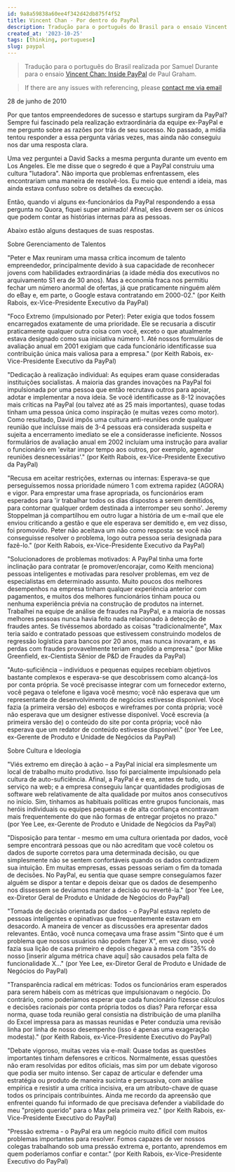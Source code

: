 ```yaml
---
id: 9a8a59838a60ee4f342d42db875f4f52
title: Vincent Chan - Por dentro do PayPal
description: Tradução para o português do Brasil para o ensaio Vincent Chan - Inside PayPal de Paul Graham.
created_at: '2023-10-25'
tags: [thinking, portuguese]
slug: paypal
---
```


> Tradução para o português do Brasil realizada por Samuel Durante para o ensaio [Vincent Chan: Inside PayPal](http://www.paulgraham.com/paypal.html) de Paul Graham.

> If there are any issues with referencing, please [contact me via email](mailto:samueldurante.h@gmail.com)

28 de junho de 2010

Por que tantos empreendedores de sucesso e startups surgiram da PayPal? Sempre fui fascinado pela realização extraordinária da equipe ex-PayPal e me pergunto sobre as razões por trás de seu sucesso. No passado, a mídia tentou responder a essa pergunta várias vezes, mas ainda não conseguiu nos dar uma resposta clara.

Uma vez perguntei a David Sacks a mesma pergunta durante um evento em Los Angeles. Ele me disse que o segredo é que a PayPal construiu uma cultura "lutadora". Não importa que problemas enfrentassem, eles encontrariam uma maneira de resolvê-los. Eu meio que entendi a ideia, mas ainda estava confuso sobre os detalhes da execução.

Então, quando vi alguns ex-funcionários da PayPal respondendo a essa pergunta no Quora, fiquei super animado! Afinal, eles devem ser os únicos que podem contar as histórias internas para as pessoas.

Abaixo estão alguns destaques de suas respostas.

Sobre Gerenciamento de Talentos

"Peter e Max reuniram uma massa crítica incomum de talento empreendedor, principalmente devido à sua capacidade de reconhecer jovens com habilidades extraordinárias (a idade média dos executivos no arquivamento S1 era de 30 anos). Mas a economia fraca nos permitiu fechar um número anormal de ofertas, já que praticamente ninguém além do eBay e, em parte, o Google estava contratando em 2000-02." (por Keith Rabois, ex-Vice-Presidente Executivo da PayPal)

"Foco Extremo (impulsionado por Peter): Peter exigia que todos fossem encarregados exatamente de uma prioridade. Ele se recusaria a discutir praticamente qualquer outra coisa com você, exceto o que atualmente estava designado como sua iniciativa número 1. Até nossos formulários de avaliação anual em 2001 exigiam que cada funcionário identificasse sua contribuição única mais valiosa para a empresa." (por Keith Rabois, ex-Vice-Presidente Executivo da PayPal)

"Dedicação à realização individual: As equipes eram quase consideradas instituições socialistas. A maioria das grandes inovações na PayPal foi impulsionada por uma pessoa que então recrutava outros para apoiar, adotar e implementar a nova ideia. Se você identificasse as 8-12 inovações mais críticas na PayPal (ou talvez até as 25 mais importantes), quase todas tinham uma pessoa única como inspiração (e muitas vezes como motor). Como resultado, David impôs uma cultura anti-reuniões onde qualquer reunião que incluísse mais de 3-4 pessoas era considerada suspeita e sujeita a encerramento imediato se ele a considerasse ineficiente. Nossos formulários de avaliação anual em 2002 incluíam uma instrução para avaliar o funcionário em 'evitar impor tempo aos outros, por exemplo, agendar reuniões desnecessárias'." (por Keith Rabois, ex-Vice-Presidente Executivo da PayPal)

"Recusa em aceitar restrições, externas ou internas: Esperava-se que perseguíssemos nossa prioridade número 1 com extrema rapidez (AGORA) e vigor. Para emprestar uma frase apropriada, os funcionários eram esperados para 'ir trabalhar todos os dias dispostos a serem demitidos, para contornar qualquer ordem destinada a interromper seu sonho'. Jeremy Stoppelman já compartilhou em outro lugar a história de um e-mail que ele enviou criticando a gestão e que ele esperava ser demitido e, em vez disso, foi promovido. Peter não aceitava um não como resposta: se você não conseguisse resolver o problema, logo outra pessoa seria designada para fazê-lo." (por Keith Rabois, ex-Vice-Presidente Executivo da PayPal)

"Solucionadores de problemas motivados: A PayPal tinha uma forte inclinação para contratar (e promover/encorajar, como Keith menciona) pessoas inteligentes e motivadas para resolver problemas, em vez de especialistas em determinado assunto. Muito poucos dos melhores desempenhos na empresa tinham qualquer experiência anterior com pagamentos, e muitos dos melhores funcionários tinham pouca ou nenhuma experiência prévia na construção de produtos na internet. Trabalhei na equipe de análise de fraudes na PayPal, e a maioria de nossas melhores pessoas nunca havia feito nada relacionado à detecção de fraudes antes. Se tivéssemos abordado as coisas "tradicionalmente", Max teria saído e contratado pessoas que estivessem construindo modelos de regressão logística para bancos por 20 anos, mas nunca inovaram, e as perdas com fraudes provavelmente teriam engolido a empresa." (por Mike Greenfield, ex-Cientista Sênior de P&D de Fraudes da PayPal)

"Auto-suficiência – indivíduos e pequenas equipes recebiam objetivos bastante complexos e esperava-se que descobrissem como alcançá-los por conta própria. Se você precisasse integrar com um fornecedor externo, você pegava o telefone e ligava você mesmo; você não esperava que um representante de desenvolvimento de negócios estivesse disponível. Você fazia (a primeira versão de) esboços e wireframes por conta própria; você não esperava que um designer estivesse disponível. Você escrevia (a primeira versão de) o conteúdo do site por conta própria; você não esperava que um redator de conteúdo estivesse disponível." (por Yee Lee, ex-Gerente de Produto e Unidade de Negócios da PayPal)

Sobre Cultura e Ideologia

"Viés extremo em direção à ação – a PayPal inicial era simplesmente um local de trabalho muito produtivo. Isso foi parcialmente impulsionado pela cultura de auto-suficiência. Afinal, a PayPal é e era, antes de tudo, um serviço na web; e a empresa conseguiu lançar quantidades prodigiosas de software web relativamente de alta qualidade por muitos anos consecutivos no início. Sim, tínhamos as habituais políticas entre grupos funcionais, mas heróis individuais ou equipes pequenas e de alta confiança encontravam mais frequentemente do que não formas de entregar projetos no prazo." (por Yee Lee, ex-Gerente de Produto e Unidade de Negócios da PayPal)

"Disposição para tentar - mesmo em uma cultura orientada por dados, você sempre encontrará pessoas que ou não acreditam que você coletou os dados de suporte corretos para uma determinada decisão, ou que simplesmente não se sentem confortáveis quando os dados contradizem sua intuição. Em muitas empresas, essas pessoas seriam o fim da tomada de decisões. No PayPal, eu sentia que quase sempre conseguíamos fazer alguém se dispor a tentar e depois deixar que os dados de desempenho nos dissessem se devíamos manter a decisão ou revertê-la." (por Yee Lee, ex-Diretor Geral de Produto e Unidade de Negócios do PayPal)

"Tomada de decisão orientada por dados - o PayPal estava repleto de pessoas inteligentes e opinativas que frequentemente estavam em desacordo. A maneira de vencer as discussões era apresentar dados relevantes. Então, você nunca começava uma frase assim "Sinto que é um problema que nossos usuários não podem fazer X", em vez disso, você fazia sua lição de casa primeiro e depois chegava à mesa com "35% do nosso [inserir alguma métrica chave aqui] são causados pela falta de funcionalidade X..." (por Yee Lee, ex-Diretor Geral de Produto e Unidade de Negócios do PayPal)

"Transparência radical em métricas: Todos os funcionários eram esperados para serem hábeis com as métricas que impulsionavam o negócio. Do contrário, como poderíamos esperar que cada funcionário fizesse cálculos e decisões racionais por conta própria todos os dias? Para reforçar essa norma, quase toda reunião geral consistia na distribuição de uma planilha do Excel impressa para as massas reunidas e Peter conduzia uma revisão linha por linha de nosso desempenho (isso é apenas uma exageração modesta)." (por Keith Rabois, ex-Vice-Presidente Executivo do PayPal)

"Debate vigoroso, muitas vezes via e-mail: Quase todas as questões importantes tinham defensores e críticos. Normalmente, essas questões não eram resolvidas por editos oficiais, mas sim por um debate vigoroso que podia ser muito intenso. Ser capaz de articular e defender uma estratégia ou produto de maneira sucinta e persuasiva, com análise empírica e resistir a uma crítica incisiva, era um atributo-chave de quase todos os principais contribuintes. Ainda me recordo da apreensão que enfrentei quando fui informado de que precisava defender a viabilidade do meu "projeto querido" para o Max pela primeira vez." (por Keith Rabois, ex-Vice-Presidente Executivo do PayPal)

"Pressão extrema - o PayPal era um negócio muito difícil com muitos problemas importantes para resolver. Fomos capazes de ver nossos colegas trabalhando sob uma pressão extrema e, portanto, aprendemos em quem poderíamos confiar e contar." (por Keith Rabois, ex-Vice-Presidente Executivo do PayPal)
